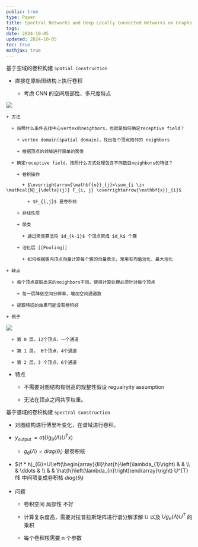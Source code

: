 ```yaml
---
public: true
type: Paper
title: Spectral Networks and Deep Locally Connected Networks on Graphs
tags:
date: 2024-10-05
updated: 2024-10-05
toc: true
mathjax: true
---
```


基于空域的卷积构建 `Spatial Construction`
  + 直接在原始图结构上执行卷积

    + 考虑 CNN 的空间局部性、多尺度特点

![](https://media.xiang578.com//vertex-domain.png)

    + 方法

      + 按照什么条件去找中心vertex的neighbors，也就是如何确定receptive field？

        + vertex domain(spatial domain)，找出每个顶点相邻的 neighbors

        + 根据顶点的领域进行简单的聚类

      + 确定receptive field，按照什么方式处理包含不同数目neighbors的特征？

        + 卷积操作

          + $\overrightarrow{\mathbf{o}}_{j}=\sum_{i \in \mathcal{N}_{\delta}(j)} F_{i, j} \overrightarrow{\mathbf{x}}_{i}$

            + $F_{i,j}$ 是卷积核

        + 非线性层

        + 聚类

          + 通过聚类算法将 $d_{k-1}$ 个顶点聚成 $d_k$ 个簇

        + 池化层 [[Pooling]]

          + 如何根据簇内顶点向量计算每个簇的向量表示，常用有均值池化、最大池化

    + 缺点

      + 每个顶点提取出来的neighbors不同，使得计算处理必须针对每个顶点

        + 每一层降低空间分辨率，增加空间通道数

      + 提取特征的效果可能没有卷积好

    + 例子

![](https://media.xiang578.com/gcn-spatial-construction-example.png)

      + 第 0 层，12个顶点，一个通道

      + 第 1 层， 6个顶点，4个通道

      + 第 2 层，3 个顶点，6个通道

  + 特点

    + 不需要对图结构有很高的规整性假设 regualryity assumption

    + 无法在顶点之间共享权重。

基于谱域的卷积构建 `Spectral Construction`
  + 对图结构进行傅里叶变化，在谱域进行卷积。

  + $y_{\text {output }}=\sigma\left(U g_{\theta}(\Lambda) U^{T} x\right)$
    + $g_{\theta}(\Lambda) = diag(\theta _i)$ 是卷积核

  + $(f * h)_{G}=U\left(\begin{array}{lll}\hat{h}\left(\lambda_{1}\right) & & \\ & \ddots & \\ & & \hat{h}\left(\lambda_{n}\right)\end{array}\right) U^{T} f$
 中间项变成卷积核 $diag(\theta _l)$

  + 问题

    + 卷积空间 局部性
 不好

    + 计算复杂度高，需要对拉普拉斯矩阵进行谱分解求解 U 以及 $Ug_{\theta}(\Lambda) U^{T}$ 的乘积

    + 每个卷积核需要 n 个参数
